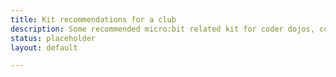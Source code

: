 ```yaml
---
title: Kit recommendations for a club
description: Some recommended micro:bit related kit for coder dojos, code clubs, and after-school clubs.  Everything from croc clips to motor driver boards.
status: placeholder
layout: default

---
```

